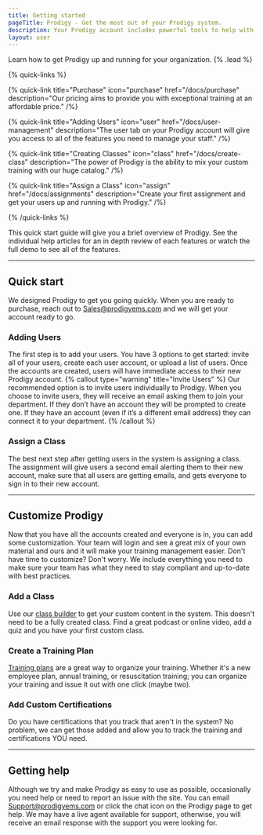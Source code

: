 ```yaml
---
title: Getting started
pageTitle: Prodigy - Get the most out of your Prodigy system.
description: Your Prodigy account includes powerful tools to help with your training management.
layout: user
---
```


Learn how to get Prodigy up and running for your organization. {% .lead %}

{% quick-links %}

{% quick-link title="Purchase" icon="purchase" href="/docs/purchase" description="Our pricing aims to provide you with exceptional training at an affordable price." /%}

{% quick-link title="Adding Users" icon="user" href="/docs/user-management" description="The user tab on your Prodigy account will give you access to all of the features you need to manage your staff." /%}

{% quick-link title="Creating Classes" icon="class" href="/docs/create-class" description="The power of Prodigy is the ability to mix your custom training with our huge catalog." /%}

{% quick-link title="Assign a Class" icon="assign" href="/docs/assignments" description="Create your first assignment and get your users up and running with Prodigy." /%}

{% /quick-links %}

This quick start guide will give you a brief overview of Prodigy. See the individual help articles for an in depth review of each features or watch the full demo to see all of the features.

---

## Quick start
We designed Prodigy to get you going quickly. When you are ready to purchase, reach out to [Sales@prodigyems.com](mailto:Sales@prodigyems.com) and we will get your account ready to go.

### Adding Users
The first step is to add your users. You have 3 options to get started: invite all of your users, create each user account, or upload a list of users. Once the accounts are created, users will have immediate access to their new Prodigy account.
{% callout type="warning" title="Invite Users" %}
Our recommended option is to invite users individually to Prodigy. When you choose to invite users, they will receive an email asking them to join your department. If they don’t have an account they will be prompted to create one. If they have an account (even if it’s a different email address) they can connect it to your department.
{% /callout %}
### Assign a Class
The best next step after getting users in the system is assigning a class. The assignment will give users a second email alerting them to their new account, make sure that all users are getting emails, and gets everyone to sign in to their new account. 

---
## Customize Prodigy
Now that you have all the accounts created and everyone is in, you can add some customization. Your team will login and see a great mix of your own material and ours and it will make your training management easier. Don't have time to customize? Don't worry. We include everything you need to make sure your team has what they need to stay compliant and up-to-date with best practices. 

### Add a Class
Use our [class builder](/docs/create-class) to get your custom content in the system. This doesn't need to be a fully created class. Find a great podcast or online video, add a quiz and you have your first custom class. 


### Create a Training Plan
[Training plans](/docs/training-plans) are a great way to organize your training. Whether it's a new employee plan, annual training, or resuscitation training; you can organize your training and issue it out with one click (maybe two).

### Add Custom Certifications
Do you have certifications that you track that aren't in the system? No problem, we can get those added and allow you to track the training and certifications YOU need.

---
## Getting help
Although we try and make Prodigy as easy to use as possible, occasionally you need help or need to report an issue with the site. You can email [Support@prodigyems.com](mailto:Support@prodigyems.com) or click the chat icon on the Prodigy page to get help. We may have a live agent available for support, otherwise, you will receive an email response with the support you were looking for. 